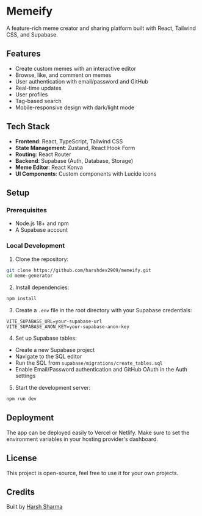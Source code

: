 # Memeify

A feature-rich meme creator and sharing platform built with React, Tailwind CSS, and Supabase.

## Features

- Create custom memes with an interactive editor
- Browse, like, and comment on memes
- User authentication with email/password and GitHub
- Real-time updates
- User profiles
- Tag-based search
- Mobile-responsive design with dark/light mode

## Tech Stack

- **Frontend**: React, TypeScript, Tailwind CSS
- **State Management**: Zustand, React Hook Form
- **Routing**: React Router
- **Backend**: Supabase (Auth, Database, Storage)
- **Meme Editor**: React Konva
- **UI Components**: Custom components with Lucide icons

## Setup

### Prerequisites

- Node.js 18+ and npm
- A Supabase account

### Local Development

1. Clone the repository:

```sh
git clone https://github.com/harshdev2909/memeify.git
cd meme-generator
```

2. Install dependencies:

```sh
npm install
```

3. Create a `.env` file in the root directory with your Supabase credentials:

```
VITE_SUPABASE_URL=your-supabase-url
VITE_SUPABASE_ANON_KEY=your-supabase-anon-key
```

4. Set up Supabase tables:

- Create a new Supabase project
- Navigate to the SQL editor
- Run the SQL from `supabase/migrations/create_tables.sql`
- Enable Email/Password authentication and GitHub OAuth in the Auth settings

5. Start the development server:

```sh
npm run dev
```

## Deployment

The app can be deployed easily to Vercel or Netlify. Make sure to set the environment variables in your hosting provider's dashboard.

## License

This project is open-source, feel free to use it for your own projects.

## Credits

Built by [Harsh Sharma](https://github.com/harshdev2909)